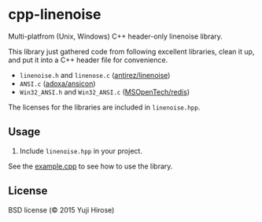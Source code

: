 cpp-linenoise
=============

Multi-platfrom (Unix, Windows) C++ header-only linenoise library.

This library just gathered code from following excellent libraries, clean it up, and put it into a C++ header file for convenience.

 * `linenoise.h` and `linenose.c` ([antirez/linenoise](https://github.com/antirez/linenoise))
 * `ANSI.c` ([adoxa/ansicon](https://github.com/adoxa/ansicon))
 * `Win32_ANSI.h` and `Win32_ANSI.c` ([MSOpenTech/redis](https://github.com/MSOpenTech/redis))

The licenses for the libraries are included in `linenoise.hpp`.

Usage
-----

  1. Include `linenoise.hpp` in your project.

See the [example.cpp]() to see how to use the library.

License
-------

BSD license (© 2015 Yuji Hirose)

